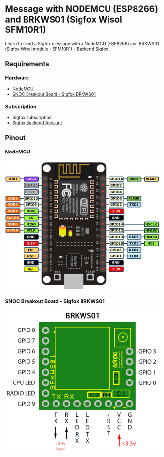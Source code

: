 # Message with NODEMCU (ESP8266) and BRKWS01 (Sigfox Wisol SFM10R1)

Learn to send a Sigfox message with a NodeMCU (ESP8266) and BRKWS01 (Sigfox Wisol module - SFM10R1) - Backend Sigfox

## Requirements
### Hardware 
* [NodeMCU](https://fr.aliexpress.com/item/New-Wireless-module-NodeMcu-Lua-WIFI-Internet-of-Things-development-board-based-ESP8266-with-pcb-Antenna/32656775273.html)
* [SNOC Breakout Board - Sigfox BRKWS01](https://yadom.fr/carte-breakout-sfm10r1.html)

### Subscription
* Sigfox subscription
* [Sigfox Backend Account](https://backend.sigfox.com/)

## Pinout
### NodeMCU
![NodeMCU](doc/nodemcu_pins.png)

### SNOC Breakout Board - Sigfox BRKWS01
![SNOC](doc/BRKWS01_PCB_pinout.png)



